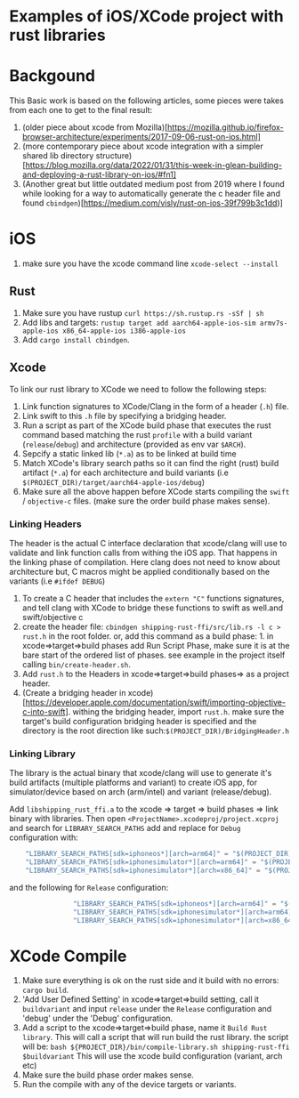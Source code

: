 
# Examples of iOS/XCode project with rust libraries

# Backgound
This Basic work is based on the following articles, some pieces were takes from each one to get to the final result:

1. (older piece about xcode from Mozilla)[https://mozilla.github.io/firefox-browser-architecture/experiments/2017-09-06-rust-on-ios.html]
2. (more contemporary piece about xcode integration with a simpler shared lib directory structure)[https://blog.mozilla.org/data/2022/01/31/this-week-in-glean-building-and-deploying-a-rust-library-on-ios/#fn1]
3. (Another great but little outdated medium post from 2019 where I found while looking for a way to automatically generate the c header file and found `cbindgen`)[https://medium.com/visly/rust-on-ios-39f799b3c1dd)]

# iOS

1. make sure you have the xcode command line `xcode-select --install`
   
## Rust

1. Make sure you have rustup `curl https://sh.rustup.rs -sSf | sh`
2. Add libs and targets: `rustup target add aarch64-apple-ios-sim armv7s-apple-ios x86_64-apple-ios i386-apple-ios`
3. Add `cargo install cbindgen`.

## Xcode

To link our rust library to XCode we need to follow the following steps:

1. Link function signatures to XCode/Clang in the form of a header (`.h`) file.
2. Link swift to this `.h` file by specifying a bridging header. 
3. Run a script as part of the XCode build phase that executes the rust command based matching the rust `profile` with a build variant (`release`/`debug`) and architecture (provided as env var `$ARCH`).
4. Sepcify a static linked lib (`*.a`) as to be linked at build time
5. Match XCode's library search paths so it can find the right (rust) build artifact (`*.a`) for each architecture and build variants (i.e `$(PROJECT_DIR)/target/aarch64-apple-ios/debug`)
6. Make sure all the above happen before XCode starts compiling the `swift` / `objective-c` files. (make sure the order build phase makes sense).


### Linking Headers
The header is the actual C interface declaration that xcode/clang will use to validate and link function calls from withing the iOS app. That happens in the linking phase of compilation. Here clang does not need to know about architecture but, C macros might be applied conditionally based on the variants (i.e `#ifdef DEBUG`)

1. To create a C header that includes the `extern "C"` functions signatures, and tell clang with XCode to bridge these functions to swift as well.and swift/objective c 
2. create the header file: `cbindgen shipping-rust-ffi/src/lib.rs -l c > rust.h` in the root folder. or, add this command as a build phase: 1. in xcode=>target=>build phases add Run Script Phase, make sure it is at the bare start of the ordered list of phases. see example in the project itself calling `bin/create-header.sh`.
3. Add `rust.h` to the Headers in xcode=>target=>build phases=> as a project header.
4. (Create a bridging header in xcode)[https://developer.apple.com/documentation/swift/importing-objective-c-into-swift]. withing the bridging header, import `rust.h`. make sure the target's build configuration bridging header is specified and the directory is the root direction like such:`$(PROJECT_DIR)/BridgingHeader.h`

### Linking Library
The library is the actual binary that xcode/clang will use to generate it's build artifacts (multiple platforms and variant) to create iOS app, for simulator/device based on arch (arm/intel) and variant (release/debug).

Add `libshipping_rust_ffi.a` to the xcode => target => build phases => link binary with libraries. Then open `<ProjectName>.xcodeproj/project.xcproj` and search for `LIBRARY_SEARCH_PATHS` add and replace for `Debug` configuration with:
```javascript
    "LIBRARY_SEARCH_PATHS[sdk=iphoneos*][arch=arm64]" = "$(PROJECT_DIR)/target/aarch64-apple-ios/debug";
    "LIBRARY_SEARCH_PATHS[sdk=iphonesimulator*][arch=arm64]" = "$(PROJECT_DIR)/target/aarch64-apple-ios-sim/debug";
    "LIBRARY_SEARCH_PATHS[sdk=iphonesimulator*][arch=x86_64]" = "$(PROJECT_DIR)/target/x86_64-apple-ios/debug";
```
and the following for `Release` configuration:
```javascript
				"LIBRARY_SEARCH_PATHS[sdk=iphoneos*][arch=arm64]" = "$(PROJECT_DIR)/target/aarch64-apple-ios/release";
				"LIBRARY_SEARCH_PATHS[sdk=iphonesimulator*][arch=arm64]" = "$(PROJECT_DIR)/target/aarch64-apple-ios-sim/release";
				"LIBRARY_SEARCH_PATHS[sdk=iphonesimulator*][arch=x86_64]" = "$(PROJECT_DIR)/target/x86_64-apple-ios/release";
```

# XCode Compile
1. Make sure everything is ok on the rust side and it build with no errors: `cargo build`.
2. 'Add User Defined Setting' in xcode=>target=>build setting, call it `buildvariant` and input `release` under the `Release` configuration and 'debug' under the 'Debug' configuration.
3. Add a script to the xcode=>target=>build phase, name it `Build Rust library`. This will call a script that will run build the rust library. the script will be: `bash ${PROJECT_DIR}/bin/compile-library.sh shipping-rust-ffi $buildvariant` This will use the xcode build configuration (variant, arch etc)
4. Make sure the build phase order makes sense.
5. Run the compile with any of the device targets or variants.